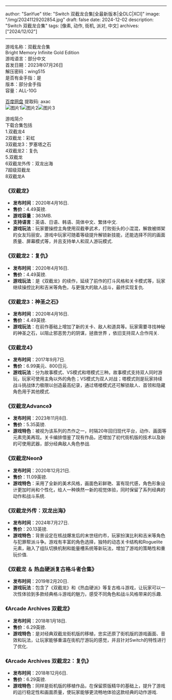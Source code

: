 
---
author: "SanYue"
title: "Switch 双截龙合集[全最新版本|全DLC|XCI]"
image: "/img/20241129202854.jpg"
draft: false
date: 2024-12-02
description: "Switch 双截龙合集"
tags: [像素, 动作, 街机, 派对, 中文]
archives: ["2024/12/02"]

---

游戏名称：双截龙合集   
Bright Memory Infinite Gold Edition    
游戏语言：部分中文  
首发日期：2023年07月26日  
解压密码：wing515  
是否有金手指：是  
版本：部分金手指   
容量：ALL-10G

[百度网盘](https://pan.baidu.com/s/1ROTKNAC8FKrh-32pHQboVA) 提取码: axac  
![图片1](/img/f9f7bd.jpg)![图片2](/img/05b6f2.jpg)![图片3](/img/8d6b48.jpg)  

游戏简介  
下载合集包括  
1.双截龙4  
2双截龙：彩虹  
3双截龙3：罗塞塔之石  
4双截龙2：复仇  
5.双截龙  
6双截龙外传：双龙出海  
7超级双截龙  
8双截龙A

### 《双截龙》
- **发布时间**：2020年4月16日.
- **售价**：4.49英镑.
- **游戏容量**：363MB.
- **支持语言**：英语、日语、韩语、简体中文、繁体中文.
- **游戏玩法**：玩家要操控主角使用双截拳武术，打败街头的小混混，解救被绑架的女友玛丽安。游戏中玩家可随着等级提升解锁新技能，还能选择不同的画面质量、屏幕模式等，并且支持单人和双人游玩模式.

### 《双截龙2：复仇》
- **发布时间**：2020年4月16日.
- **售价**：4.49英镑.
- **游戏玩法**：是《双截龙》的续作，延续了前作的打斗风格和关卡模式等，玩家继续操控比利和吉米等角色，与更强大的敌人战斗，最终实现复仇.

### 《双截龙3：神圣之石》
- **发布时间**：2020年4月16日.
- **售价**：4.49英镑.
- **游戏玩法**：在前作基础上增加了新的关卡、敌人和道具等。玩家需要寻找神秘的神圣之石，以阻止邪恶势力的阴谋，拯救世界 ，依旧支持双人合作闯关.

### 《双截龙4》
- **发布时间**：2017年9月7日.
- **售价**：6.99美元、800日元.
- **游戏玩法**：分为故事模式、VS模式和塔模式三种。故事模式支持双人同时游玩，玩家可使用主角以外的角色；VS模式为双人对战；塔模式则是玩家持续战斗挑战体力极限以创造最高纪录，通过塔楼模式还可解锁敌人、首领和隐藏角色用于其他模式.

### 《双截龙Advance》
- **发布时间**：2023年11月8日.
- **售价**：5.35英镑.
- **游戏特色**：被视为该系列的杰作之一，时隔20年回归现代平台，动作、画面等元素完美再现。关卡编排借鉴了现有作品，还增加了初代街机版的技术以及新的可使用武器，部分经典敌人角色参战.

### 《双截龙Neon》
- **发布时间**：2020年12月21日.
- **售价**：11.09英镑.
- **游戏特色**：采用了全新的美术风格，画面色彩鲜艳、富有现代感，角色形象设计更加时尚和个性化，给人一种焕然一新的视觉体验，同时保留了系列经典的动作和战斗系统.

### 《双截龙外传：双龙出海》
- **发布时间**：2024年7月27日.
- **售价**：20.13英镑.
- **游戏特色**：背景设定在核战爆发后的末世纽约市，玩家扮演比利和吉米等角色与犯罪帮派斗争。游戏有丰富的角色选择，独特的动态关卡结构和Roguelite元素，融入了组队切换机制和能量槽系统等新玩法，增加了游戏的策略性和重玩价值.

### 《双截龙 ＆ 热血硬派复古格斗者合集》
- **发布时间**：2019年2月20日.
- **游戏玩法**：包含了《双截龙》和《热血硬派》等复古格斗游戏，让玩家可以一次性体验到多款经典格斗游戏的魅力，感受不同角色和战斗风格带来的乐趣.

### 《Arcade Archives 双截龙》
- **发布时间**：2018年1月18日.
- **售价**：6.29英镑.
- **游戏特色**：是对经典双截龙街机版的移植，忠实还原了街机版的游戏画面、音效和玩法，让玩家能够重温在街机厅游玩的感觉，并且针对Switch的特性进行了优化.

### 《Arcade Archives 双截龙2：复仇》
- **发布时间**：2018年12月6日.
- **售价**：6.29英镑.
- **游戏特色**：同样是街机版的移植作品，在保留原版精华的基础上，提升了游戏的运行稳定性和画面质量，使玩家能够更流畅地体验这款经典的动作游戏.
 
